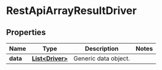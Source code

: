 
# RestApiArrayResultDriver

## Properties
Name | Type | Description | Notes
------------ | ------------- | ------------- | -------------
**data** | [**List&lt;Driver&gt;**](Driver.md) | Generic data object. | 



